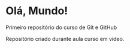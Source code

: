 # Olá, Mundo!
 Primeiro repositório do curso de Git e GitHub

 Repositório criado durante aula curso em vídeo.

